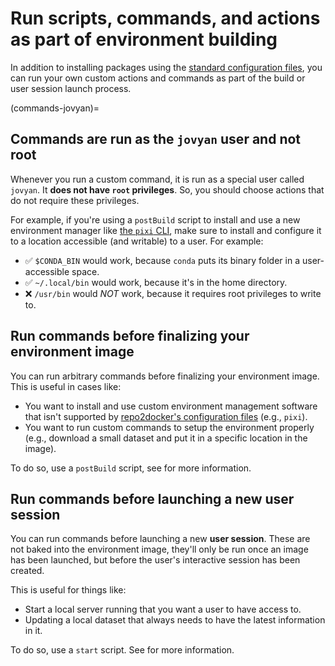 # Run scripts, commands, and actions as part of environment building

In addition to installing packages using the [standard configuration files](#config-files), you can run your own custom actions and commands as part of the build or user session launch process.

(commands-jovyan)=

## Commands are run as the `jovyan` user and not root

Whenever you run a custom command, it is run as a special user called `jovyan`.
It **does not have `root` privileges**.
So, you should choose actions that do not require these privileges.

For example, if you're using a `postBuild` script to install and use a new environment manager like [the `pixi` CLI](https://pixi.sh/latest/), make sure to install and configure it to a location accessible (and writable) to a user. For example:

- ✅ `$CONDA_BIN` would work, because `conda` puts its binary folder in a user-accessible space.
- ✅ `~/.local/bin` would work, because it's in the home directory.
- ❌ `/usr/bin` would _NOT_ work, because it requires root privileges to write to.

## Run commands before finalizing your environment image

You can run arbitrary commands before finalizing your environment image.
This is useful in cases like:

- You want to install and use custom environment management software that isn't supported by [repo2docker's configuration files](#config-files) (e.g., `pixi`).
- You want to run custom commands to setup the environment properly (e.g., download a small dataset and put it in a specific location in the image).

To do so, use a `postBuild` script, see [](#postbuild) for more information.

## Run commands before launching a new user session

You can run commands before launching a new **user session**.
These are not baked into the environment image, they'll only be run once an image has been launched, but before the user's interactive session has been created.

This is useful for things like:

- Start a local server running that you want a user to have access to.
- Updating a local dataset that always needs to have the latest information in it.

To do so, use a `start` script. See [](#config-start) for more information.
